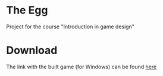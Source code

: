 # The Egg
Project for the course "Introduction in game design"

# Download 
  The link with the built game (for Windows) can be found [here](https://github.com/AntonioDrk/egg-game/releases)
